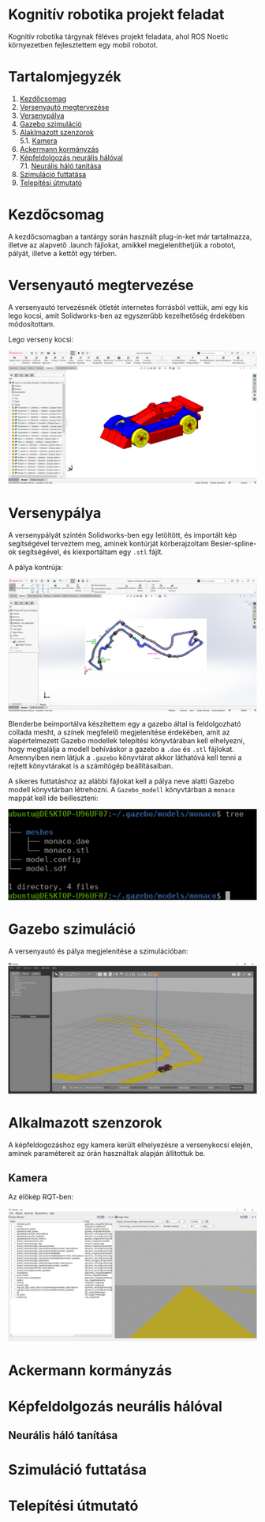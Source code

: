 [//]: # (Image References)

[image1]: ./assets/race_car_cad.png "Race car"
[image2]: ./assets/track_cad.png "Monaco track"
[image3]: ./assets/gazebo_model_tree.png "Gazebo model - Monaco"
[image4]: ./assets/Gazebo_sim.png "Gazebo szimuláció"
[image5]: ./assets/rqt_cam.png "Kamera kép - rqt"

# Kognitív robotika projekt feladat
Kognitív robotika tárgynak féléves projekt feladata, ahol ROS Noetic környezetben fejlesztettem egy mobil robotot.

# Tartalomjegyzék
1. [Kezdőcsomag](#Kezdőcsomag)  
2. [Versenyautó megtervezése](#Versenyautó-megtervezése)
3. [Versenypálya](#Versenypálya)
4. [Gazebo szimuláció](#Gazebo-szimuláció)
5. [Alaklmazott szenzorok](#Alaklmazott-szenzorok)  
5.1. [Kamera](#Kamera)
6. [Ackermann kormányzás](#Ackerman-kormányzás)
7. [Képfeldolgozás neurális hálóval](#Alaklmazott-szenzorok)  
7.1. [Neurális háló tanítása](#Kamera)
8. [Szimuláció futtatása](#Szimuláció-futtatása)
9. [Telepítési útmutató](#Telepítési-útmutató)

# Kezdőcsomag
A kezdőcsomagban a tantárgy során használt plug-in-ket már tartalmazza, illetve az alapvető .launch fájlokat, amikkel megjeleníthetjük a robotot, pályát, illetve a kettőt egy térben.

# Versenyautó megtervezése
A versenyautó tervezésnék ötletét internetes forrásból vettük, ami egy kis lego kocsi, amit Solidworks-ben az egyszerűbb kezelhetőség érdekében módosítottam.

  Lego verseny kocsi: 

  ![alt text][image1] 

# Versenypálya
A versenypályát szintén Solidworks-ben egy letöltött, és importált kép segítségével terveztem meg, aminek kontúrját körberajzoltam Besier-spline-ok segítségével, és kiexportáltam egy `.stl` fájlt.

  A pálya kontrúja:

  ![alt text][image2] 

Blenderbe beimportálva készítettem egy a gazebo által is feldolgozható collada mesht, a színek megfelelő megjelenítése érdekében, amit az alapértelmezett Gazebo modellek telepítési könyvtárában kell elhelyezni, hogy megtalálja a modell behíváskor a gazebo a `.dae` és `.stl` fájlokat. Amennyiben nem látjuk a `.gazebo` könyvtárat akkor láthatóvá kell tenni a rejtett könyvtárakat is a számítógép beállításaiban.


  A sikeres futtatáshoz az alábbi fájlokat kell a pálya neve alatti Gazebo modell  könyvtárban létrehozni. A `Gazebo_modell` könyvtárban a `monaco` mappát kell ide beilleszteni:

  ![alt text][image3]

# Gazebo szimuláció

  A versenyautó és pálya megjelenítése a szimulációban:

  ![alt text][image4]

# Alkalmazott szenzorok
A képfeldogozáshoz egy kamera került elhelyezésre a versenykocsi elején, aminek paramétereit az órán használtak alapján állítottuk be.

## Kamera
  Az élőkép RQT-ben:

  ![alt text][image5]

# Ackermann kormányzás

# Képfeldolgozás neurális hálóval

## Neurális háló tanítása

# Szimuláció futtatása

# Telepítési útmutató
